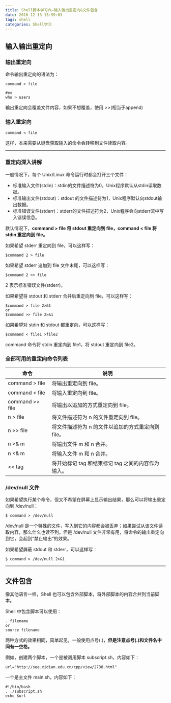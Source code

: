 ```yaml
---
title: Shell脚本学习六—输入输出重定向&文件包含
date: 2016-12-13 15:59:03
tags: shell
categories: Shell学习
---
```


<h2>输入输出重定向</h2>

<h3>输出重定向</h3>

命令输出重定向的语法为：

```shell
command > file

#ex
who > users
```
<!--more-->
输出重定向会覆盖文件内容，如果不想覆盖，使用 >>(相当于append)

<h3>输入重定向</h3>

```shell
command < file
```

这样，本来需要从键盘获取输入的命令会转移到文件读取内容。



-----

<h3>重定向深入讲解</h3>

一般情况下，每个 Unix/Linux 命令运行时都会打开三个文件：

- 标准输入文件(stdin)：stdin的文件描述符为0，Unix程序默认从stdin读取数据。
- 标准输出文件(stdout)：stdout 的文件描述符为1，Unix程序默认向stdout输出数据。
- 标准错误文件(stderr)：stderr的文件描述符为2，Unix程序会向stderr流中写入错误信息。

默认情况下，**command > file 将 stdout 重定向到 file，command < file 将stdin 重定向到 file。**

如果希望 stderr 重定向到 file，可以这样写：

```shell
$command 2 > file
```

如果希望 stderr 追加到 file 文件末尾，可以这样写：

```shell
$command 2 >> file
```

2 表示标准错误文件(stderr)。



如果希望将 stdout 和 stderr 合并后重定向到 file，可以这样写：

```shell
$command > file 2>&1
or
$command >> file 2>&1
```

如果希望对 stdin 和 stdout 都重定向，可以这样写：

```shell
$command < file1 >file2
```

command 命令将 stdin 重定向到 file1，将 stdout 重定向到 file2。 

<h3>全部可用的重定向命令列表</h3>

| 命令              | 说明                             |
| --------------- | ------------------------------ |
| command > file  | 将输出重定向到 file。                  |
| command < file  | 将输入重定向到 file。                  |
| command >> file | 将输出以追加的方式重定向到 file。            |
| n > file        | 将文件描述符为 n 的文件重定向到 file。        |
| n >> file       | 将文件描述符为 n 的文件以追加的方式重定向到 file。  |
| n >& m          | 将输出文件 m 和 n 合并。                |
| n <& m          | 将输入文件 m 和 n 合并。                |
| << tag          | 将开始标记 tag 和结束标记 tag 之间的内容作为输入。 |



<h3>/dev/null 文件</h3>

如果希望执行某个命令，但又不希望在屏幕上显示输出结果，那么可以将输出重定向到 /dev/null：

```shell
$ command > /dev/null
```

/dev/null 是一个特殊的文件，写入到它的内容都会被丢弃；如果尝试从该文件读取内容，那么什么也读不到。但是 /dev/null 文件非常有用，将命令的输出重定向到它，会起到”禁止输出“的效果。

如果希望屏蔽 stdout 和 stderr，可以这样写：

```shell
$ command > /dev/null 2>&1
```

------

<h2>文件包含</h2>

像其他语言一样，Shell 也可以包含外部脚本，将外部脚本的内容合并到当前脚本。

Shell 中包含脚本可以使用：

```shell
. filename
or
source filename
```

两种方式的效果相同，简单起见，一般使用点号(.)，**但是注意点号(.)和文件名中间有一空格。**

例如，创建两个脚本，一个是被调用脚本 subscript.sh，内容如下：

```shell
url="http://see.xidian.edu.cn/cpp/view/2738.html"
```

一个是主文件 main.sh，内容如下：

```shell
#!/bin/bash
. ./subscript.sh
echo $url
```


